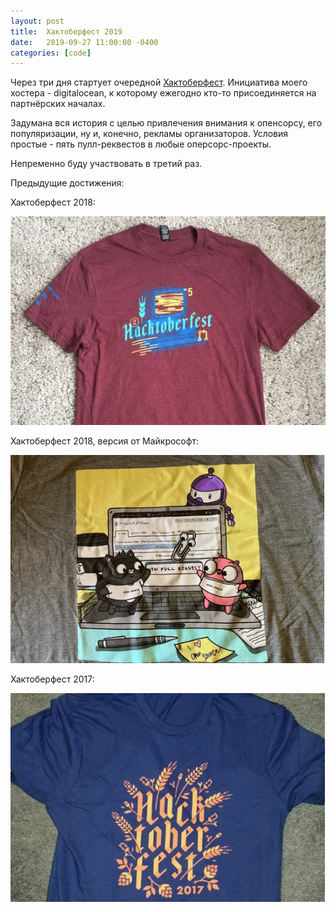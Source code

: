 ```yaml
---
layout: post
title:  Хактоберфест 2019
date:   2019-09-27 11:00:00 -0400
categories: [code]
---
```


Через три дня стартует очередной [Хактоберфест](https://hacktoberfest.digitalocean.com/). Инициатива моего хостера - digitalocean, к которому ежегодно кто-то присоединяется на партнёрских началах. 

Задумана вся история с целью привлечения внимания к опенсорсу, его популяризации, ну и, конечно, рекламы организаторов. Условия простые - пять пулл-реквестов в любые оперсорс-проекты.

Непременно буду участвовать в третий раз.

Предыдущие достижения:

Хактоберфест 2018:

![](/images/hacktoberfest-2018.png)

Хактоберфест 2018, версия от Майкрософт:

![](/images/hacktoberfest-2018-ms.png)

Хактоберфест 2017:

![](/images/hacktoberfest-2017.png)
